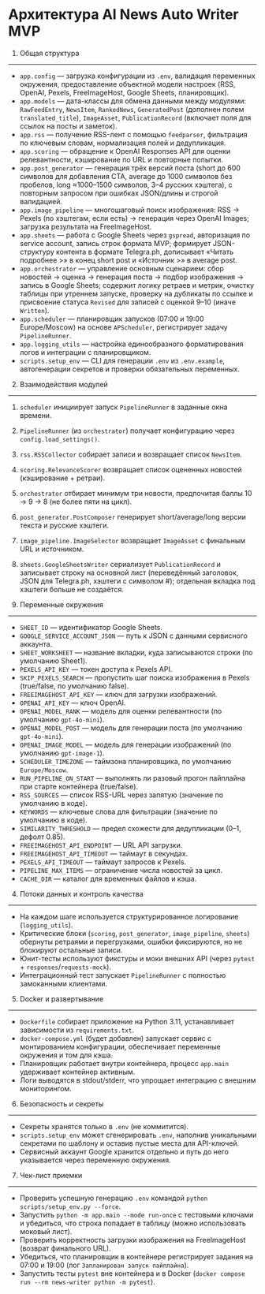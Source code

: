 Архитектура AI News Auto Writer MVP
===================================

1. Общая структура
------------------
- `app.config` — загрузка конфигурации из `.env`, валидация переменных окружения, предоставление объектной модели настроек (RSS, OpenAI, Pexels, FreeImageHost, Google Sheets, планировщик).
- `app.models` — дата-классы для обмена данными между модулями: `RawFeedEntry`, `NewsItem`, `RankedNews`, `GeneratedPost` (дополнен полем `translated_title`), `ImageAsset`, `PublicationRecord` (включает поля для ссылок на посты и заметок).
- `app.rss` — получение RSS-лент с помощью `feedparser`, фильтрация по ключевым словам, нормализация полей и дедупликация.
- `app.scoring` — обращение к OpenAI Responses API для оценки релевантности, кэширование по URL и повторные попытки.
- `app.post_generator` — генерация трёх версий поста (short до 600 символов для добавления CTA, average до 1000 символов без пробелов, long ≈1000–1500 символов, 3–4 русских хэштега), с повторным запросом при ошибках JSON/длины и строгой валидацией.
- `app.image_pipeline` — многошаговый поиск изображения: RSS → Pexels (по хэштегам, если есть) → генерация через OpenAI Images; загрузка результата на FreeImageHost.
- `app.sheets` — работа с Google Sheets через `gspread`, авторизация по service account, запись строк формата MVP; формирует JSON-структуру контента в формате Telegra.ph, дописывает «Читать подробнее >» в конец short post и «Источник >» в average post.
- `app.orchestrator` — управление основным сценарием: сбор новостей → оценка → генерация поста → подбор изображения → запись в Google Sheets; содержит логику ретраев и метрик, очистку таблицы при утреннем запуске, проверку на дубликаты по ссылке и присвоение статуса `Revised` для записей с оценкой 9–10 (иначе `Written`).
- `app.scheduler` — планировщик запусков (07:00 и 19:00 Europe/Moscow) на основе `APScheduler`, регистрирует задачу `PipelineRunner`.
- `app.logging_utils` — настройка единообразного форматирования логов и интеграции с планировщиком.
- `scripts.setup_env` — CLI для генерации `.env` из `.env.example`, автогенерации секретов и проверки обязательных переменных.

2. Взаимодействия модулей
-------------------------
1. `scheduler` инициирует запуск `PipelineRunner` в заданные окна времени.
2. `PipelineRunner` (из `orchestrator`) получает конфигурацию через `config.load_settings()`.
3. `rss.RSSCollector` собирает записи и возвращает список `NewsItem`.
4. `scoring.RelevanceScorer` возвращает список оцененных новостей (кэширование + ретраи).
5. `orchestrator` отбирает минимум три новости, предпочитая баллы 10 → 9 → 8 (не более пяти на цикл).
6. `post_generator.PostComposer` генерирует short/average/long версии текста и русские хэштеги.
7. `image_pipeline.ImageSelector` возвращает `ImageAsset` с финальным URL и источником.
8. `sheets.GoogleSheetsWriter` сериализует `PublicationRecord` и записывает строку на основной лист (переведённый заголовок, JSON для Telegra.ph, хэштеги с символом #); отдельная вкладка под хэштеги больше не создаётся.

3. Переменные окружения
-----------------------
- `SHEET_ID` — идентификатор Google Sheets.
- `GOOGLE_SERVICE_ACCOUNT_JSON` — путь к JSON с данными сервисного аккаунта.
- `SHEET_WORKSHEET` — название вкладки, куда записываются строки (по умолчанию Sheet1).
- `PEXELS_API_KEY` — токен доступа к Pexels API.
- `SKIP_PEXELS_SEARCH` — пропустить шаг поиска изображения в Pexels (true/false, по умолчанию false).
- `FREEIMAGEHOST_API_KEY` — ключ для загрузки изображений.
- `OPENAI_API_KEY` — ключ OpenAI.
- `OPENAI_MODEL_RANK` — модель для оценки релевантности (по умолчанию `gpt-4o-mini`).
- `OPENAI_MODEL_POST` — модель для генерации поста (по умолчанию `gpt-4o-mini`).
- `OPENAI_IMAGE_MODEL` — модель для генерации изображений (по умолчанию `gpt-image-1`).
- `SCHEDULER_TIMEZONE` — таймзона планировщика, по умолчанию `Europe/Moscow`.
- `RUN_PIPELINE_ON_START` — выполнять ли разовый прогон пайплайна при старте контейнера (true/false).
- `RSS_SOURCES` — список RSS-URL через запятую (значение по умолчанию в коде).
- `KEYWORDS` — ключевые слова для фильтрации (значение по умолчанию в коде).
- `SIMILARITY_THRESHOLD` — предел схожести для дедупликации (0–1, дефолт 0.85).
- `FREEIMAGEHOST_API_ENDPOINT` — URL API загрузки.
- `FREEIMAGEHOST_API_TIMEOUT` — таймаут в секундах.
- `PEXELS_API_TIMEOUT` — таймаут запросов к Pexels.
- `PIPELINE_MAX_ITEMS` — ограничение числа новостей за цикл.
- `CACHE_DIR` — каталог для временных файлов и кэша.

4. Потоки данных и контроль качества
------------------------------------
- На каждом шаге используется структурированное логирование (`logging_utils`).
- Критические блоки (`scoring`, `post_generator`, `image_pipeline`, `sheets`) обернуты ретраями и перегрузками, ошибки фиксируются, но не блокируют остальные записи.
- Юнит-тесты используют фикстуры и моки внешних API (через `pytest` + `responses`/`requests-mock`).
- Интеграционный тест запускает `PipelineRunner` с полностью замоканными клиентами.

5. Docker и развертывание
-------------------------
- `Dockerfile` собирает приложение на Python 3.11, устанавливает зависимости из `requirements.txt`.
- `docker-compose.yml` (будет добавлен) запускает сервис с монтированием конфигурации, обеспечивает переменные окружения и том для кэша.
- Планировщик работает внутри контейнера, процесс `app.main` удерживает контейнер активным.
- Логи выводятся в stdout/stderr, что упрощает интеграцию с внешним мониторингом.

6. Безопасность и секреты
-------------------------
- Секреты хранятся только в `.env` (не коммитится).
- `scripts.setup_env` может сгенерировать `.env`, наполнив уникальными секретами по шаблону и оставив пустые места для API-ключей.
- Сервисный аккаунт Google хранится отдельно и путь до него указывается через переменную окружения.

7. Чек-лист приемки
-------------------
- Проверить успешную генерацию `.env` командой `python scripts/setup_env.py --force`.
- Запустить `python -m app.main --mode run-once` с тестовыми ключами и убедиться, что строка попадает в таблицу (можно использовать моковый лист).
- Проверить корректность загрузки изображения на FreeImageHost (возврат финального URL).
- Убедиться, что планировщик в контейнере регистрирует задания на 07:00 и 19:00 (лог `Запланирован запуск пайплайна`).
- Запустить тесты `pytest` вне контейнера и в Docker (`docker compose run --rm news-writer python -m pytest`).
